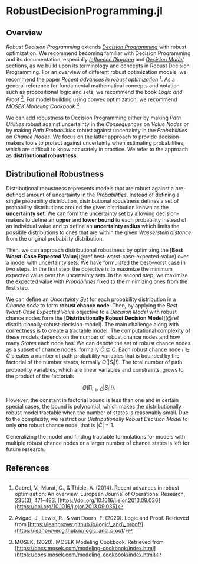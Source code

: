 # RobustDecisionProgramming.jl
## Overview
*Robust Decision Programming* extends [*Decision Programming*](https://gamma-opt.github.io/DecisionProgramming.jl/dev/) with robust optimization. We recommend becoming familiar with Decision Programming and its documentation, especially [*Influence Diagram*](https://gamma-opt.github.io/DecisionProgramming.jl/dev/decision-programming/influence-diagram/) and [*Decision Model*](https://gamma-opt.github.io/DecisionProgramming.jl/dev/decision-programming/decision-model/) sections, as we build upon its terminology and concepts in Robust Decision Programming. For an overview of different robust optimization models, we recommend the paper *Recent advances in robust optimization* [^1]. As a general reference for fundamental mathematical concepts and notation such as propositional logic and sets, we recommend the book *Logic and Proof* [^2]. For model building using convex optimization, we recommend *MOSEK Modeling Cookbook* [^3].

We can add robustness to Decision Programming either by making *Path Utilities* robust against uncertainty in the *Consequences* on  *Value Nodes* or by making *Path Probabilities* robust against uncertainty in the *Probabilities* on *Chance Nodes*. We focus on the latter approach to provide decision-makers tools to protect against uncertainty when estimating probabilities, which are difficult to know accurately in practice. We refer to the approach as **distributional robustness**.

## Distributional Robustness
Distributional robustness represents models that are robust against a pre-defined amount of uncertainty in the *Probabilities*. Instead of defining a single probability distribution, distributional robustness defines a set of probability distributions around the given distribution known as the **uncertainty set**. We can form the uncertainty set by allowing decision-makers to define an **upper** and **lower bound** to each probability instead of an individual value and to define an **uncertainty radius** which limits the possible distributions to ones that are within the given *Wasserstein distance* from the original probability distribution.  

Then, we can approach distributional robustness by optimizing the [**Best Worst-Case Expected Value**](@ref best-worst-case-expected-value) over a model with uncertainty sets. We have formulated the best-worst case in two steps. In the first step, the objective is to maximize the minimum expected value over the uncertainty sets. In the second step, we maximize the expected value with *Probabilities* fixed to the minimizing ones from the first step.

We can define an *Uncertainty Set* for each probability distribution in a *Chance node* to form **robust chance node**. Then, by applying the *Best Worst-Case Expected Value* objective to a *Decision Model* with robust chance nodes form the [**Distributionally Robust Decision Model**](@ref distributionally-robust-decision-model). The main challenge along with correctness is to create a tractable model. The computational complexity of these models depends on the number of robust chance nodes and how many *States* each node has. We can denote the set of robust chance nodes as a subset of chance nodes, formally $\hat{C}⊆C.$ Each robust chance node $i∈\hat{C}$ creates a number of path probability variables that is bounded by the factorial of the number states, formally $O(|S_i|!).$ The total number of path probability variables, which are linear variables and constraints, grows to the product of the factorials

$$O\big(∏_{i∈\hat{C}} |S_i|!\big).$$

However, the constant in factorial bound is less than one and in certain special cases, the bound is polynomial, which makes the distributionally robust model tractable when the number of states is reasonably small. Due to the complexity, we restrict our *Distributionally Robust Decision Model* to only **one** robust chance node, that is $|\hat{C}|=1.$

Generalizing the model and finding tractable formulations for models with multiple robust chance nodes or a larger number of chance states is left for future research.


## References
[^1]: Gabrel, V., Murat, C., & Thiele, A. (2014). Recent advances in robust optimization: An overview. European Journal of Operational Research, 235(3), 471–483. [https://doi.org/10.1016/j.ejor.2013.09.036](https://doi.org/10.1016/j.ejor.2013.09.036)

[^2]: Avigad, J., Lewis, R., & van Doorn, F. (2020). Logic and Proof. Retrieved from [https://leanprover.github.io/logic\_and\_proof/](https://leanprover.github.io/logic_and_proof/)

[^3]: MOSEK. (2020). MOSEK Modeling Cookbook. Retrieved from [https://docs.mosek.com/modeling-cookbook/index.html](https://docs.mosek.com/modeling-cookbook/index.html)
